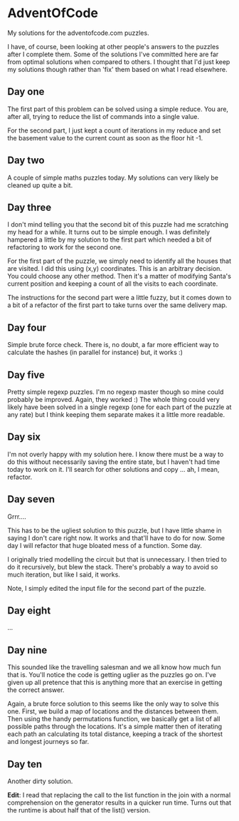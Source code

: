 # AdventOfCode
My solutions for the adventofcode.com puzzles.

I have, of course, been looking at other people's answers to the puzzles
after I complete them. Some of the solutions I've committed here are far from optimal solutions when compared to others.
I thought that I'd just keep my solutions though rather than 'fix' them based on what I read elsewhere.

## Day one

The first part of this problem can be solved using a simple reduce. You are, after all, trying to reduce the list of 
commands into a single value.

For the second part, I just kept a count of iterations in my reduce and set the basement value to the current count as 
soon as the floor hit -1.

## Day two
A couple of simple maths puzzles today. My solutions can very likely be cleaned up quite a bit.

## Day three
I don't mind telling you that the second bit of this puzzle had me scratching my head for a while. It turns out to be 
simple enough. I was definitely hampered a little by my solution to the first part which needed a bit of 
refactoring to work for the second one.

For the first part of the puzzle, we simply need to identify all the houses that are visited. I did this using 
(x,y) coordinates. This is an arbitrary decision. You could choose any other method. Then it's a matter of modifying
Santa's current position and keeping a count of all the visits to each coordinate.

The instructions for the second part were a little fuzzy, but it comes down to a bit of a refactor of the first part
to take turns over the same delivery map.

## Day four
Simple brute force check. There is, no doubt, a far more efficient way to calculate the hashes (in parallel for instance)
but, it works :)

## Day five
Pretty simple regexp puzzles. I'm no regexp master though so mine could probably be improved. Again, they worked :) The 
whole thing could very likely have been solved in a single regexp (one for each part of the puzzle at any rate) but I
think keeping them separate makes it a little more readable.

## Day six
I'm not overly happy with my solution here. I know there must be a way to do this without necessarily saving the
entire state, but I haven't had time today to work on it. I'll search for other solutions and copy ... ah, I mean, refactor.

## Day seven
Grrr....

This has to be the ugliest solution to this puzzle, but I have little shame in saying I don't care right now. It works and
that'll have to do for now. Some day I will refactor that huge bloated mess of a function. Some day.

I originally tried modelling the circuit but that is unnecessary. I then tried to do it recursively, but blew the stack. There's
probably a way to avoid so much iteration, but like I said, it works.

Note, I simply edited the input file for the second part of the puzzle.

## Day eight
...

## Day nine
This sounded like the travelling salesman and we all know how much fun that is. You'll notice the code is getting uglier
as the puzzles go on. I've given up all pretence that this is anything more that an exercise in getting the correct answer.

Again, a brute force solution to this seems like the only way to solve this one. First, we build a map of locations and
the distances between them. Then using the handy permutations function, we basically get a list of all possible paths through
the locations. It's a simple matter then of iterating each path an calculating its total distance, keeping a track of the
shortest and longest journeys so far.

## Day ten
Another dirty solution.

__Edit__: I read that replacing the call to the list function in the join with a normal comprehension on the
 generator results in a quicker run time. Turns out that the runtime is about half that of the list() version.